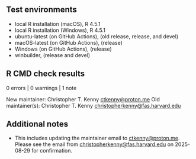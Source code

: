 ## Test environments

* local R installation (macOS), R 4.5.1
* local R installation (Windows), R 4.5.1
* ubuntu-latest (on GitHub Actions), (old release, release, and devel)
* macOS-latest (on GitHub Actions), (release)
* Windows (on GitHub Actions), (release)
* winbuilder, (release and devel)

## R CMD check results

0 errors | 0 warnings | 1 note

New maintainer:
  Christopher T. Kenny <ctkenny@proton.me>
Old maintainer(s):
  Christopher T. Kenny <christopherkenny@fas.harvard.edu>

## Additional notes

* This includes updating the maintainer email to ctkenny@proton.me. Please see the email from christopherkenny@fas.harvard.edu on 2025-08-29 for confirmation.
